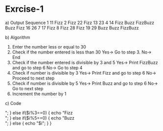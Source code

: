 # Exrcise-1
a) Output Sequence
1         11         Fizz
2         Fizz       22
Fizz      13         23
4         14         Fizz
Buzz      FizzBuzz   Buzz
Fizz      16         26 
7         17         Fizz
8         Fizz       28
Fizz      19         29 
Buzz      Buzz       FizzBuzz

b) Algorithm
1) Enter the number less or equal to 30
2) Check if the number entered is less than 30
   Yes-> Go to step 3.
   No-> End
3) Check if the number entered is divisible by 3 and 5
   Yes-> Print FizzBuzz and go to step 6
   No-> Go to step 4
4) Check if number is divisible by 3
   Yes-> Print Fizz and go to step 6
   No-> Proceed to next step
5) Check if number is divisible by 5
   Yes-> Print Buzz and go to step 6
   No-> Go to next step
 6) Increment the number by 1
 
 c) Code
 <?php
 for($i=1;$1<=30;$i++)
 {
   if($i%3==0 && $i%5==0)
   {
     echo "FizzBuzz<br>";
   }
   else if($i%3==0)
   {
     echo "Fizz<br>";
   }
   else if($i%5==0)
   {
     echo "Buzz<br>";
   }
   else
   {
      echo "$i";
   }
}
